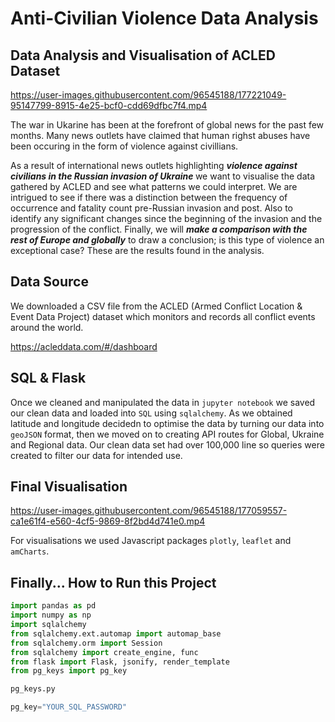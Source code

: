 # Anti-Civilian Violence Data Analysis
## Data Analysis and Visualisation of ACLED Dataset

https://user-images.githubusercontent.com/96545188/177221049-95147799-8915-4e25-bcf0-cdd69dfbc7f4.mp4

The war in Ukarine has been at the forefront of global news for the past few months. Many news outlets have claimed that human righst abuses have been occuring in the form of violence against civillians. 

As a result of international news outlets highlighting <b><i>violence against civilians in the Russian invasion of Ukraine </b></i>we want to visualise the data gathered by ACLED and see what patterns we could interpret. We are intrigued to see if there was a distinction between the frequency of occurrence and fatality count pre-Russian invasion and post. Also to identify any significant changes since the beginning of the invasion and the progression of the conflict. Finally, we will <b><i>make a comparison with the rest of Europe and globally</i></b> to draw a conclusion; is this type of violence an exceptional case? These are the results found in the analysis.

## Data Source 
We downloaded a CSV file from the ACLED (Armed Conflict Location & Event Data Project) dataset which monitors and records all conflict events around the world. 

https://acleddata.com/#/dashboard

## SQL & Flask 
Once we cleaned and manipulated the data in `jupyter notebook` we saved our clean data and loaded into `SQL` using `sqlalchemy`.
As we obtained latitude and longitude decidedn to optimise the data by turning our data into `geoJSON` format, then we moved on to creating API routes for Global, Ukraine and Regional data. Our clean data set had over 100,000 line so queries were created to filter our data for intended use. 

## Final Visualisation 
https://user-images.githubusercontent.com/96545188/177059557-ca1e61f4-e560-4cf5-9869-8f2bd4d741e0.mp4

For visualisations we used Javascript packages `plotly`, `leaflet` and `amCharts`.

## Finally... How to Run this Project

```python
import pandas as pd
import numpy as np
import sqlalchemy
from sqlalchemy.ext.automap import automap_base
from sqlalchemy.orm import Session
from sqlalchemy import create_engine, func
from flask import Flask, jsonify, render_template
from pg_keys import pg_key
```
```python
pg_keys.py

pg_key="YOUR_SQL_PASSWORD"
```

